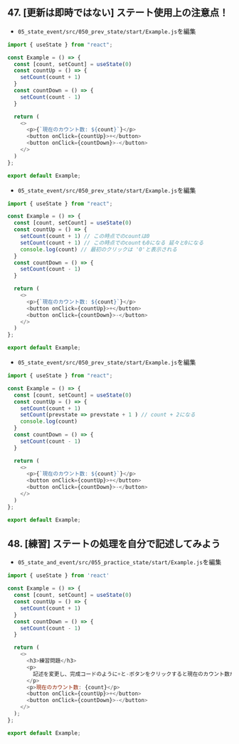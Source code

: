 ## 47. [更新は即時ではない] ステート使用上の注意点！

+ `05_state_event/src/050_prev_state/start/Example.js`を編集<br>

```js:Example.js
import { useState } from "react";

const Example = () => {
  const [count, setCount] = useState(0)
  const countUp = () => {
    setCount(count + 1)
  }
  const countDown = () => {
    setCount(count - 1)
  }

  return (
    <>
      <p>{`現在のカウント数: ${count}`}</p>
      <button onClick={countUp}>+</button>
      <button onClick={countDown}>-</button>
    </>
  )
};

export default Example;
```

+ `05_state_event/src/050_prev_state/start/Example.js`を編集<br>

```js:Example.js
import { useState } from "react";

const Example = () => {
  const [count, setCount] = useState(0)
  const countUp = () => {
    setCount(count + 1) // この時点でのcountは0
    setCount(count + 1) // この時点でのcountも0になる 延々と0になる
    console.log(count) // 最初のクリックは '0'と表示される
  }
  const countDown = () => {
    setCount(count - 1)
  }

  return (
    <>
      <p>{`現在のカウント数: ${count}`}</p>
      <button onClick={countUp}>+</button>
      <button onClick={countDown}>-</button>
    </>
  )
};

export default Example;
```

+ `05_state_event/src/050_prev_state/start/Example.js`を編集<br>

```js:Example.js
import { useState } from "react";

const Example = () => {
  const [count, setCount] = useState(0)
  const countUp = () => {
    setCount(count + 1)
    setCount(prevstate => prevstate + 1 ) // count + 2になる
    console.log(count)
  }
  const countDown = () => {
    setCount(count - 1)
  }

  return (
    <>
      <p>{`現在のカウント数: ${count}`}</p>
      <button onClick={countUp}>+</button>
      <button onClick={countDown}>-</button>
    </>
  )
};

export default Example;
```

## 48. [練習] ステートの処理を自分で記述してみよう

+ `05_state_and_event/src/055_practice_state/start/Example.js`を編集<br>

```js:Example.js
import { useState } from 'react'

const Example = () => {
  const [count, setCount] = useState(0)
  const countUp = () => {
    setCount(count + 1)
  }
  const countDown = () => {
    setCount(count - 1)
  }

  return (
    <>
      <h3>練習問題</h3>
      <p>
        記述を変更し、完成コードのように+と-ボタンをクリックすると現在のカウント数が1ずつ増減する機能を実装してください。*useStateを用いてcountとsetCountを定義してください。
      </p>
      <p>現在のカウント数: {count}</p>
      <button onClick={countUp}>+</button>
      <button onClick={countDown}>-</button>
    </>
  );
};

export default Example;
```